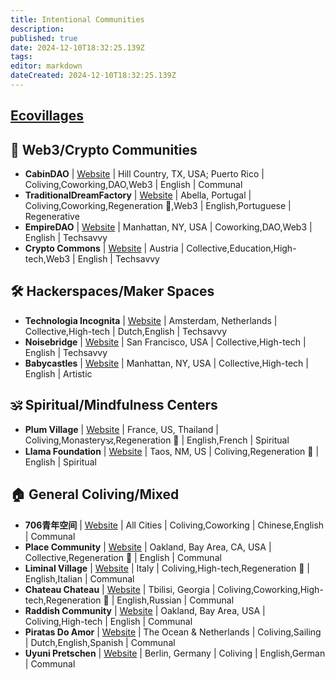 ```yaml
---
title: Intentional Communities
description: 
published: true
date: 2024-12-10T18:32:25.139Z
tags: 
editor: markdown
dateCreated: 2024-12-10T18:32:25.139Z
---
```


## [Ecovillages](/network-societies/ecovillage)

## 🔗 Web3/Crypto Communities
- **CabinDAO** | [Website](https://www.cabin.city/) | Hill Country, TX, USA; Puerto Rico | Coliving,Coworking,DAO,Web3 | English | Communal
- **TraditionalDreamFactory** | [Website](https://traditionaldreamfactory.com/) | Abella, Portugal | Coliving,Coworking,Regeneration 🌱,Web3 | English,Portuguese | Regenerative
- **EmpireDAO** | [Website](https://empiredao.xyz/) | Manhattan, NY, USA | Coworking,DAO,Web3 | English | Techsavvy
- **Crypto Commons** | [Website](https://www.crypto-commons.org/) | Austria | Collective,Education,High-tech,Web3 | English | Techsavvy

## 🛠️ Hackerspaces/Maker Spaces
- **Technologia Incognita** | [Website](https://techinc.nl/) | Amsterdam, Netherlands | Collective,High-tech | Dutch,English | Techsavvy
- **Noisebridge** | [Website](https://www.noisebridge.net/wiki/Noisebridge) | San Francisco, USA | Collective,High-tech | English | Techsavvy
- **Babycastles** | [Website](https://www.babycastles.com/) | Manhattan, NY, USA | Collective,High-tech | English | Artistic

## 🕉️ Spiritual/Mindfulness Centers
- **Plum Village** | [Website](https://plumvillage.org/) | France, US, Thailand | Coliving,Monastery🕉,Regeneration 🌱 | English,French | Spiritual
- **Llama Foundation** | [Website](https://www.lamafoundation.org/) | Taos, NM, US | Coliving,Regeneration 🌱 | English | Spiritual

## 🏠 General Coliving/Mixed
- **706青年空间** | [Website](https://706er.com/home) | All Cities | Coliving,Coworking | Chinese,English | Communal
- **Place Community** | [Website](https://www.place.community/) | Oakland, Bay Area, CA, USA | Collective,Regeneration 🌱 | English | Communal
- **Liminal Village** | [Website](https://liminalvillage.com/) | Italy | Coliving,High-tech,Regeneration 🌱 | English,Italian | Communal
- **Chateau Chateau** | [Website](https://chateauchapiteau.com/) | Tbilisi, Georgia | Coliving,Coworking,High-tech,Regeneration 🌱 | English,Russian | Communal
- **Raddish Community** | [Website](https://radishoakland.com/) | Oakland, Bay Area, USA | Coliving,High-tech | English | Communal
- **Piratas Do Amor** | [Website](https://www.piratasdoamor.com/) | The Ocean & Netherlands | Coliving,Sailing | Dutch,English,Spanish | Communal
- **Uyuni Pretschen** | [Website](https://das-lehrlingsheim.de/) | Berlin, Germany | Coliving | English,German | Communal